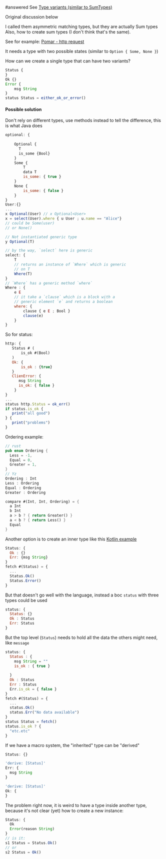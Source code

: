 
#answered  See [Type variants (similar to SumTypes)](Type%20variants%20(similar%20to%20SumTypes).md)

Original discussion below 

I called them asymmetric matching types, but they are actually Sum types 
Also, how to create sum types (I don't think that's the same).

See for example: [Pomar - http request](Pomar%20-%20http%20request.md)

It needs a type with two possible states (similar to `Option { Some, None }`) 


How can we create a single type that can have two variants?


```js
Status {
}
Ok {}
Error {
	msg String
}
status Status = either_ok_or_error()
```

#### Possible solution
Don't rely on different types, use methods instead to tell the difference, this is what Java does
```js
optional: {
    
    Optional {
      T
      is_some {Bool}
    }
    Some {
        T
        data T
        is_some: { true }
    }
    None {
        is_some: { false }
    }
}
User:{}
...
x Optional(User) // x Optional<User>
x = select(User).where { u User ; u.name == "Alice"}
// could be Some(user)
// or None()

// Not instantiated generic type
y Optional(T)

// by the way, `select` here is generic
select: { 
    T 
    // returns an instance of `Where` which is generic 
    // on T
	Where(T) 
}
// `Where` has a generic method `where`
Where : {
	e E
	// it take a `clause` which is a block with a 
	// generic element `e` and returns a boolean
	where: {
		clause { e E ; Bool }
		clause(e) 
	}
}
```

So for status:
```js
http: {
   Status # (
       is_ok #(Bool)
   )
   Ok: {
       is_ok : {true}
   }
   ClienError: {
      msg String
      is_ok: { false }
    }
}
...
status http.Status = ok_err()
if status.is_ok {
   print("all good")
} {
   print("problems")
}

```


Ordering example: 

```rust
// rust
pub enum Ordering {
  Less = -1, 
  Equal = 0,
  Greater = 1,
}
// Yz
Ordering : Int 
Less : Ordering
Equal : Ordering
Greater : Ordering

compare #(Int, Int, Ordering) = { 
  a Int
  b Int
  a > b ? { return Greater() }
  a < b ? { return Less() }
  Equal
}
```

Another option is to create an inner type like this [Kotlin example](https://elizarov.medium.com/kotlin-and-exceptions-8062f589d07#:~:text=sealed%20class%20ParsedDate,errorOffset)

```js
Status: {
  Ok : {}
  Err: {msg String}
}
fetch #(Status) = {
  ... 
  Status.Ok()
  Status.Error()
}

```

But that doesn't go well with the language, instead a boc `status` with three types could be used
```js
status: {
  Status: {}
  Ok : Status
  Err: Status 
}
```
But the top level (`Status`) needs to hold all the data the others might need, like `message`

```js
status: {
  Status : {
    msg String = ""
    is_ok : { true }
    
  }
  Ok : Status
  Err : Status
  Err.is_ok = { false }
}
fetch #(Status) = { 
  ... 
  status.Ok()
  status.Err("No data available")
}
status Status = fetch()
status.is_ok ? { 
  "etc.etc"
}
```


If we have a macro system, the "inherited" type can be "derived"

```js
Status: {}

'derive: [Status]'
Err: {
  msg String
}

'derive: [Status]'
Ok: {
}
```


The problem right now, it is weird to have a type inside another type, because it's not clear (yet) how to create a new instance:
```js
Status: {
  Ok
  Error(reason String)
}
// is it:
s1 Status = Status.Ok()
// or 
s2 Status = Ok()

```
